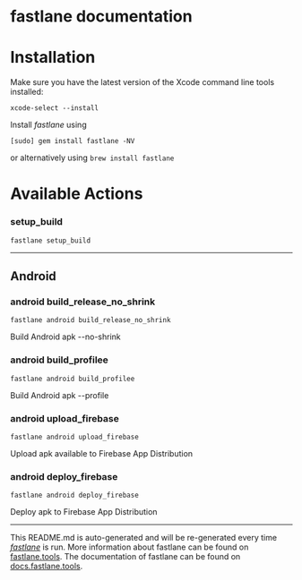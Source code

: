 fastlane documentation
================
# Installation

Make sure you have the latest version of the Xcode command line tools installed:

```
xcode-select --install
```

Install _fastlane_ using
```
[sudo] gem install fastlane -NV
```
or alternatively using `brew install fastlane`

# Available Actions
### setup_build
```
fastlane setup_build
```


----

## Android
### android build_release_no_shrink
```
fastlane android build_release_no_shrink
```
Build Android apk --no-shrink
### android build_profilee
```
fastlane android build_profilee
```
Build Android apk --profile
### android upload_firebase
```
fastlane android upload_firebase
```
Upload apk available to Firebase App Distribution
### android deploy_firebase
```
fastlane android deploy_firebase
```
Deploy apk to Firebase App Distribution

----

This README.md is auto-generated and will be re-generated every time [_fastlane_](https://fastlane.tools) is run.
More information about fastlane can be found on [fastlane.tools](https://fastlane.tools).
The documentation of fastlane can be found on [docs.fastlane.tools](https://docs.fastlane.tools).
